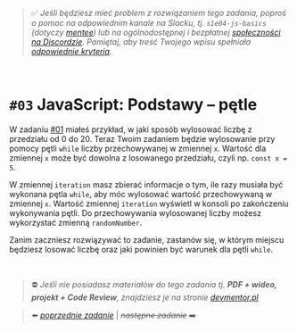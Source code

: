 > :white_check_mark: *Jeśli będziesz mieć problem z rozwiązaniem tego zadania, poproś o pomoc na odpowiednim kanale na Slacku, tj. `s1e04-js-basics` (dotyczy [mentee](https://devmentor.pl/mentoring-javascript/)) lub na ogólnodostępnej i bezpłatnej [społeczności na Discordzie](https://devmentor.pl/discord). Pamiętaj, aby treść Twojego wpisu spełniała [odpowiednie kryteria](https://devmentor.pl/jak-prosic-o-pomoc/).*

&nbsp;

# `#03` JavaScript: Podstawy – pętle

W zadaniu [#01]((./../01)) miałeś przykład, w jaki sposób wylosować liczbę z przedziału od 0 do 20. Teraz Twoim zadaniem będzie wylosowanie przy pomocy pętli `while` liczby przechowywanej w zmiennej `x`. Wartość dla zmiennej `x` może być dowolna z losowanego przedziału, czyli np. `const x = 5`.

W zmiennej `iteration` masz zbierać informacje o tym, ile razy musiała być wykonana pętla `while`, aby móc wylosować wartość przechowywaną w zmiennej `x`. Wartość zmiennej `iteration` wyświetl w konsoli po zakończeniu wykonywania pętli. Do przechowywania wylosowanej liczby możesz wykorzystać zmienną `randomNumber`. 

Zanim zaczniesz rozwiązywać to zadanie, zastanów się, w którym miejscu będziesz losować liczbę oraz jaki powinien być warunek dla pętli `while`.


&nbsp;
> :no_entry: *Jeśli nie posiadasz materiałów do tego zadania tj. **PDF + wideo, projekt + Code Review**, znajdziesz je na stronie [devmentor.pl](https://devmentor.pl/workshop-js-basics/)*

> :arrow_left: [*poprzednie zadanie*](./../02) | ~~*następne zadanie*~~ :arrow_right:
